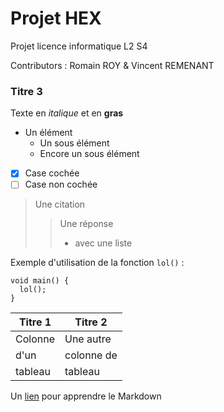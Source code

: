 # Projet HEX

Projet licence informatique L2 S4

Contributors : Romain ROY & Vincent REMENANT

### Titre 3

Texte en *italique* et en **gras**

* Un élément
	* Un sous élément
	* Encore un sous élément

- [x] Case cochée
- [ ] Case non cochée

> Une citation
>> Une réponse
>> * avec une liste

Exemple d'utilisation de la fonction `lol()` :

    void main() {
      lol();
    }

| Titre 1     | Titre 2       |
| ----------- | ------------- |
| Colonne     | Une autre     |
| d'un        | colonne de    |
| tableau     | tableau       |

Un [lien](https://fr.wikipedia.org/wiki/Markdown "Wikipédia") pour apprendre le Markdown
